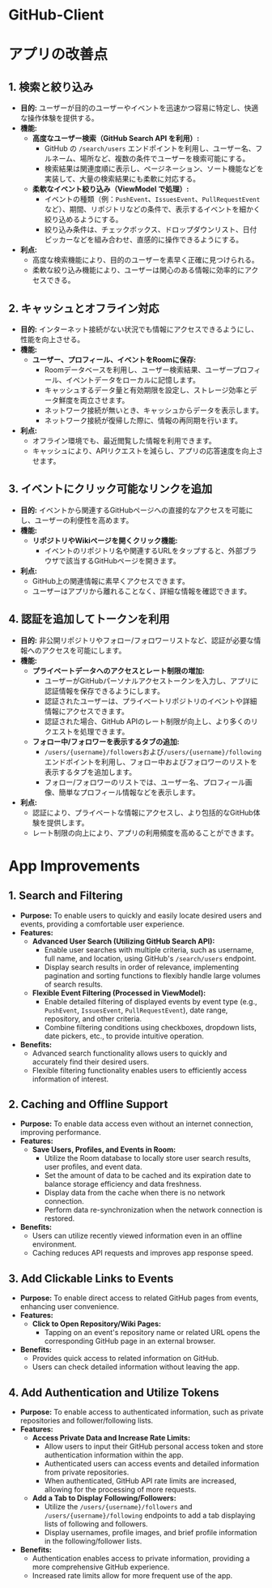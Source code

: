 # GitHub-Client 

# アプリの改善点

## 1. 検索と絞り込み

* **目的:** ユーザーが目的のユーザーやイベントを迅速かつ容易に特定し、快適な操作体験を提供する。
* **機能:**
    * **高度なユーザー検索（GitHub Search API を利用）:**
        * GitHub の `/search/users` エンドポイントを利用し、ユーザー名、フルネーム、場所など、複数の条件でユーザーを検索可能にする。
        * 検索結果は関連度順に表示し、ページネーション、ソート機能などを実装して、大量の検索結果にも柔軟に対応する。
    * **柔軟なイベント絞り込み（ViewModel で処理）:**
        * イベントの種類（例：`PushEvent`、`IssuesEvent`、`PullRequestEvent` など）、期間、リポジトリなどの条件で、表示するイベントを細かく絞り込めるようにする。
        * 絞り込み条件は、チェックボックス、ドロップダウンリスト、日付ピッカーなどを組み合わせ、直感的に操作できるようにする。
* **利点:**
    * 高度な検索機能により、目的のユーザーを素早く正確に見つけられる。
    * 柔軟な絞り込み機能により、ユーザーは関心のある情報に効率的にアクセスできる。

## 2. キャッシュとオフライン対応

* **目的:** インターネット接続がない状況でも情報にアクセスできるようにし、性能を向上させる。
* **機能:**
    * **ユーザー、プロフィール、イベントをRoomに保存:**
        * Roomデータベースを利用し、ユーザー検索結果、ユーザープロフィール、イベントデータをローカルに記憶します。
        * キャッシュするデータ量と有効期限を設定し、ストレージ効率とデータ鮮度を両立させます。
        * ネットワーク接続が無いとき、キャッシュからデータを表示します。
        * ネットワーク接続が復帰した際に、情報の再同期を行います。
* **利点:**
    * オフライン環境でも、最近閲覧した情報を利用できます。
    * キャッシュにより、APIリクエストを減らし、アプリの応答速度を向上させます。

## 3. イベントにクリック可能なリンクを追加

* **目的:** イベントから関連するGitHubページへの直接的なアクセスを可能にし、ユーザーの利便性を高めます。
* **機能:**
    * **リポジトリやWikiページを開くクリック機能:**
        * イベントのリポジトリ名や関連するURLをタップすると、外部ブラウザで該当するGitHubページを開きます。
* **利点:**
    * GitHub上の関連情報に素早くアクセスできます。
    * ユーザーはアプリから離れることなく、詳細な情報を確認できます。

## 4. 認証を追加してトークンを利用

* **目的:** 非公開リポジトリやフォロー/フォロワーリストなど、認証が必要な情報へのアクセスを可能にします。
* **機能:**
    * **プライベートデータへのアクセスとレート制限の増加:**
        * ユーザーがGitHubパーソナルアクセストークンを入力し、アプリに認証情報を保存できるようにします。
        * 認証されたユーザーは、プライベートリポジトリのイベントや詳細情報にアクセスできます。
        * 認証された場合、GitHub APIのレート制限が向上し、より多くのリクエストを処理できます。
    * **フォロー中/フォロワーを表示するタブの追加:**
        * `/users/{username}/followers`および`/users/{username}/following`エンドポイントを利用し、フォロー中およびフォロワーのリストを表示するタブを追加します。
        * フォロー/フォロワーのリストでは、ユーザー名、プロフィール画像、簡単なプロフィール情報などを表示します。
* **利点:**
    * 認証により、プライベートな情報にアクセスし、より包括的なGitHub体験を提供します。
    * レート制限の向上により、アプリの利用頻度を高めることができます。


# App Improvements

## 1. Search and Filtering

* **Purpose:** To enable users to quickly and easily locate desired users and events, providing a comfortable user experience.
* **Features:**
    * **Advanced User Search (Utilizing GitHub Search API):**
        * Enable user searches with multiple criteria, such as username, full name, and location, using GitHub's `/search/users` endpoint.
        * Display search results in order of relevance, implementing pagination and sorting functions to flexibly handle large volumes of search results.
    * **Flexible Event Filtering (Processed in ViewModel):**
        * Enable detailed filtering of displayed events by event type (e.g., `PushEvent`, `IssuesEvent`, `PullRequestEvent`), date range, repository, and other criteria.
        * Combine filtering conditions using checkboxes, dropdown lists, date pickers, etc., to provide intuitive operation.
* **Benefits:**
    * Advanced search functionality allows users to quickly and accurately find their desired users.
    * Flexible filtering functionality enables users to efficiently access information of interest.

## 2. Caching and Offline Support

* **Purpose:** To enable data access even without an internet connection, improving performance.
* **Features:**
    * **Save Users, Profiles, and Events in Room:**
        * Utilize the Room database to locally store user search results, user profiles, and event data.
        * Set the amount of data to be cached and its expiration date to balance storage efficiency and data freshness.
        * Display data from the cache when there is no network connection.
        * Perform data re-synchronization when the network connection is restored.
* **Benefits:**
    * Users can utilize recently viewed information even in an offline environment.
    * Caching reduces API requests and improves app response speed.

## 3. Add Clickable Links to Events

* **Purpose:** To enable direct access to related GitHub pages from events, enhancing user convenience.
* **Features:**
    * **Click to Open Repository/Wiki Pages:**
        * Tapping on an event's repository name or related URL opens the corresponding GitHub page in an external browser.
* **Benefits:**
    * Provides quick access to related information on GitHub.
    * Users can check detailed information without leaving the app.

## 4. Add Authentication and Utilize Tokens

* **Purpose:** To enable access to authenticated information, such as private repositories and follower/following lists.
* **Features:**
    * **Access Private Data and Increase Rate Limits:**
        * Allow users to input their GitHub personal access token and store authentication information within the app.
        * Authenticated users can access events and detailed information from private repositories.
        * When authenticated, GitHub API rate limits are increased, allowing for the processing of more requests.
    * **Add a Tab to Display Following/Followers:**
        * Utilize the `/users/{username}/followers` and `/users/{username}/following` endpoints to add a tab displaying lists of following and followers.
        * Display usernames, profile images, and brief profile information in the following/follower lists.
* **Benefits:**
    * Authentication enables access to private information, providing a more comprehensive GitHub experience.
    * Increased rate limits allow for more frequent use of the app.